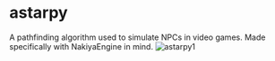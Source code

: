 # astarpy
A pathfinding algorithm used to simulate NPCs in video games. Made specifically with NakiyaEngine in mind.
![astarpy1](https://user-images.githubusercontent.com/35881688/160291931-7723d3ed-49a6-4e53-b696-b6c7f7641716.gif)
